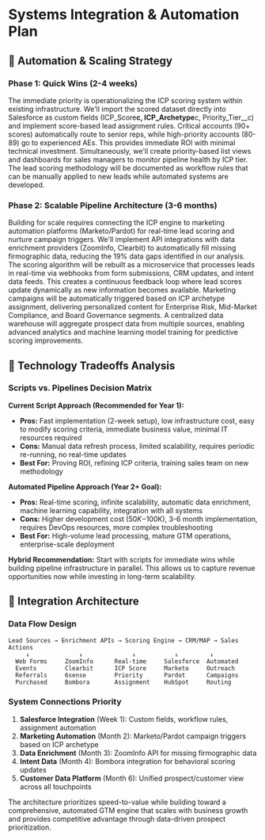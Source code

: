 # Systems Integration & Automation Plan

## 🎯 **Automation & Scaling Strategy**

### **Phase 1: Quick Wins (2-4 weeks)**

The immediate priority is operationalizing the ICP scoring system within existing infrastructure. We'll import the scored dataset directly into Salesforce as custom fields (ICP_Score**c, ICP_Archetype**c, Priority_Tier\_\_c) and implement score-based lead assignment rules. Critical accounts (90+ scores) automatically route to senior reps, while high-priority accounts (80-89) go to experienced AEs. This provides immediate ROI with minimal technical investment. Simultaneously, we'll create priority-based list views and dashboards for sales managers to monitor pipeline health by ICP tier. The lead scoring methodology will be documented as workflow rules that can be manually applied to new leads while automated systems are developed.

### **Phase 2: Scalable Pipeline Architecture (3-6 months)**

Building for scale requires connecting the ICP engine to marketing automation platforms (Marketo/Pardot) for real-time lead scoring and nurture campaign triggers. We'll implement API integrations with data enrichment providers (ZoomInfo, Clearbit) to automatically fill missing firmographic data, reducing the 19% data gaps identified in our analysis. The scoring algorithm will be rebuilt as a microservice that processes leads in real-time via webhooks from form submissions, CRM updates, and intent data feeds. This creates a continuous feedback loop where lead scores update dynamically as new information becomes available. Marketing campaigns will be automatically triggered based on ICP archetype assignment, delivering personalized content for Enterprise Risk, Mid-Market Compliance, and Board Governance segments. A centralized data warehouse will aggregate prospect data from multiple sources, enabling advanced analytics and machine learning model training for predictive scoring improvements.

## 🔧 **Technology Tradeoffs Analysis**

### **Scripts vs. Pipelines Decision Matrix**

**Current Script Approach (Recommended for Year 1):**

- **Pros:** Fast implementation (2-week setup), low infrastructure cost, easy to modify scoring criteria, immediate business value, minimal IT resources required
- **Cons:** Manual data refresh process, limited scalability, requires periodic re-running, no real-time updates
- **Best For:** Proving ROI, refining ICP criteria, training sales team on new methodology

**Automated Pipeline Approach (Year 2+ Goal):**

- **Pros:** Real-time scoring, infinite scalability, automatic data enrichment, machine learning capability, integration with all systems
- **Cons:** Higher development cost ($50K-$100K), 3-6 month implementation, requires DevOps resources, more complex troubleshooting
- **Best For:** High-volume lead processing, mature GTM operations, enterprise-scale deployment

**Hybrid Recommendation:** Start with scripts for immediate wins while building pipeline infrastructure in parallel. This allows us to capture revenue opportunities now while investing in long-term scalability.

## 🔄 **Integration Architecture**

### **Data Flow Design**

```
Lead Sources → Enrichment APIs → Scoring Engine → CRM/MAP → Sales Actions
     ↓              ↓              ↓           ↓         ↓
  Web Forms     ZoomInfo      Real-time     Salesforce  Automated
  Events        Clearbit      ICP Score     Marketo     Outreach
  Referrals     6sense        Priority      Pardot      Campaigns
  Purchased     Bombora       Assignment    HubSpot     Routing
```

### **System Connections Priority**

1. **Salesforce Integration** (Week 1): Custom fields, workflow rules, assignment automation
2. **Marketing Automation** (Month 2): Marketo/Pardot campaign triggers based on ICP archetype
3. **Data Enrichment** (Month 3): ZoomInfo API for missing firmographic data
4. **Intent Data** (Month 4): Bombora integration for behavioral scoring updates
5. **Customer Data Platform** (Month 6): Unified prospect/customer view across all touchpoints

The architecture prioritizes speed-to-value while building toward a comprehensive, automated GTM engine that scales with business growth and provides competitive advantage through data-driven prospect prioritization.
